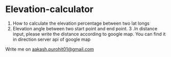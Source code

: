 # Elevation-calculator
1. How to calculate the elevation percentage between two lat longs
2. Elevation angle between two start point and end point.
3 .In distance input, please write the distance according to google map. You can find it in direction server api of google map

Write me on aakash.purohit01@gmail.com

